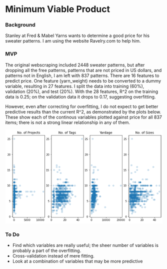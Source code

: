# Minimum Viable Product

### Background
Stanley at Fred & Mabel Yarns wants to determine a good price for his sweater patterns. I am using the website Ravelry.com to help him.

### MVP
The original webscraping included 2448 sweater patterns, but after dropping all the free patterns, patterns that are not priced in US dollars, and patterns not in English, I am left with 837 patterns. There are 16 features to predict price. One feature (yarn_weight) needs to be converted to a dummy variable, resulting in 27 features. I split the data into training (60%), validation (20%), and test (20%). With the 28 features, R^2 on the training data is 0.25; on the validation data it drops to 0.17, suggesting overfitting. 

However, even after correcting for overfitting, I do not expect to get better predictive results than the current R^2, as demonstrated by the plots below. These show each of the continous variables plotted against price for all 837 items; there is not a strong linear relationship in any of them. 

<img src="https://raw.githubusercontent.com/cda913/Regression_Metis/main/continuousVsPrice.png" width="600" height="300" />

### To Do
- Find which variables are really useful; the sheer number of variables is probably a part of the overfitting. 
- Cross-validation instead of mere fitting. 
- Look at a combination of variables that may be more predictive
